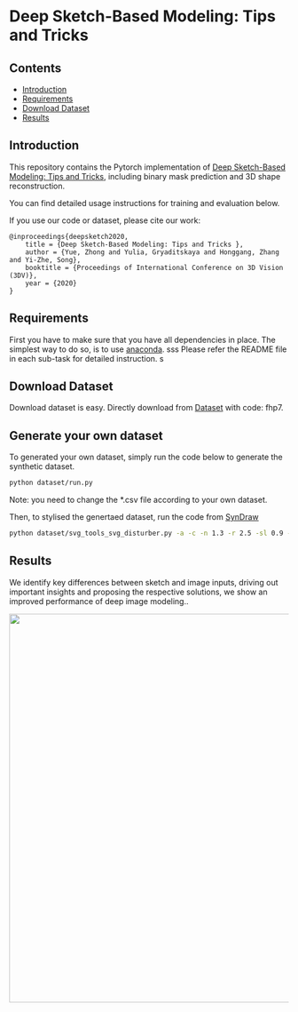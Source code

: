 # Deep Sketch-Based Modeling: Tips and Tricks 

## Contents

- [Introduction](#Introduction)
- [Requirements](#Requirements)
- [Download Dataset](#Download-Dataset)
- [Results](#Results)

## Introduction

This repository contains the Pytorch implementation of [Deep Sketch-Based Modeling: Tips and Tricks](https://arxiv.org/abs/2011.06133), including binary mask prediction and 3D shape reconstruction. 

You can find detailed usage instructions for training and evaluation below.

 If you use our code or dataset, please cite our work:

    @inproceedings{deepsketch2020,
        title = {Deep Sketch-Based Modeling: Tips and Tricks },
        author = {Yue, Zhong and Yulia, Gryaditskaya and Honggang, Zhang and Yi-Zhe, Song},
        booktitle = {Proceedings of International Conference on 3D Vision (3DV)},
        year = {2020}
    }

## Requirements

First you have to make sure that you have all dependencies in place.
The simplest way to do so, is to use [anaconda](https://www.anaconda.com/). 
sss
Please refer the README file in each sub-task for detailed instruction.
s
## Download Dataset

Download dataset is easy. Directly download from [Dataset](https://pan.baidu.com/s/1wpf6Tc7h55TN6bdUYXQsPQ) with code: fhp7.


## Generate your own dataset

To generated your own dataset, simply run the code below to generate the synthetic dataset.

```bash
python dataset/run.py
```

Note: you need to change the *.csv file according to your own dataset.

Then, to stylised the genertaed dataset, run the code from [SynDraw](https://gitlab.inria.fr/D3/contour-detect/-/blob/master/svg_tools/svg_disturber.py)

```bash
python dataset/svg_tools_svg_disturber.py -a -c -n 1.3 -r 2.5 -sl 0.9 -su 1.1 -t 2 -min 1 -max 2 -os 1 -pen 2.5 -penv 1.5 -bg -u
```

## Results

We identify key differences between sketch and image inputs, driving out important insights and proposing the respective solutions, we show an improved performance of deep image modeling..

<img src="img/tease.gif" width="700">

